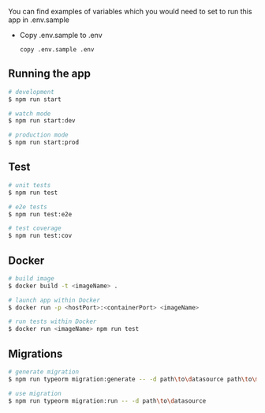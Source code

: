 You can find examples of variables which you would need to set to run this app in .env.sample

- Copy .env.sample to .env

  `copy .env.sample .env`

## Running the app

```bash
# development
$ npm run start

# watch mode
$ npm run start:dev

# production mode
$ npm run start:prod
```

## Test

```bash
# unit tests
$ npm run test

# e2e tests
$ npm run test:e2e

# test coverage
$ npm run test:cov
```

## Docker

```bash
# build image
$ docker build -t <imageName> .
```

```bash
# launch app within Docker
$ docker run -p <hostPort>:<containerPort> <imageName>

# run tests within Docker
$ docker run <imageName> npm run test
```

## Migrations

```bash
# generate migration
$ npm run typeorm migration:generate -- -d path\to\datasource path\to\migration\folder\migrationName

# use migration
$ npm run typeorm migration:run -- -d path\to\datasource
```
